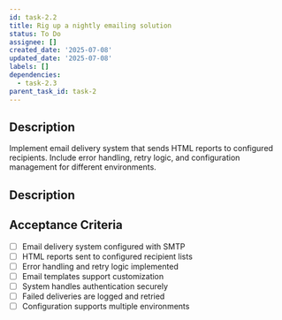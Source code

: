 ```yaml
---
id: task-2.2
title: Rig up a nightly emailing solution
status: To Do
assignee: []
created_date: '2025-07-08'
updated_date: '2025-07-08'
labels: []
dependencies:
  - task-2.3
parent_task_id: task-2
---
```


## Description

Implement email delivery system that sends HTML reports to configured recipients. Include error handling, retry logic, and configuration management for different environments.

## Description

## Acceptance Criteria

- [ ] Email delivery system configured with SMTP
- [ ] HTML reports sent to configured recipient lists
- [ ] Error handling and retry logic implemented
- [ ] Email templates support customization
- [ ] System handles authentication securely
- [ ] Failed deliveries are logged and retried
- [ ] Configuration supports multiple environments
